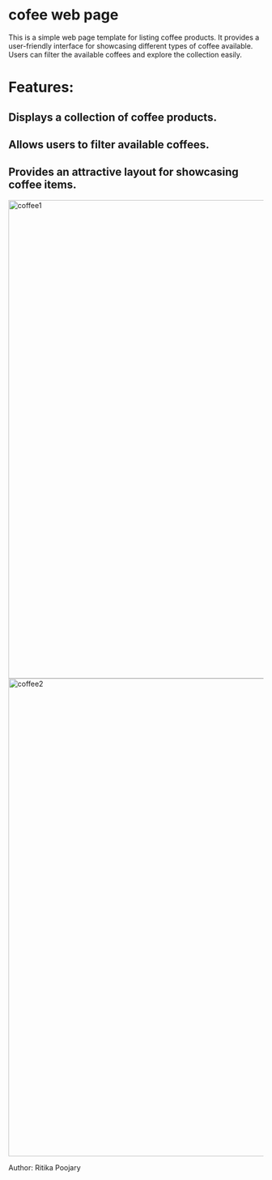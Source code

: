 # cofee web page
This is a simple web page template for listing coffee products. It provides a user-friendly interface for showcasing different types of coffee available. Users can filter the available coffees and explore the collection easily.

# Features:
## Displays a collection of coffee products.
## Allows users to filter available coffees.
## Provides an attractive layout for showcasing coffee items.

<img width="945" alt="coffee1" src="https://github.com/webritgithub/cofee/assets/139633369/c86c5e8c-6933-4f81-b822-85c6c947a3df">
<img width="944" alt="coffee2" src="https://github.com/webritgithub/cofee/assets/139633369/4d1c77f1-00b3-4ce0-ae71-6840be30e448">

Author: Ritika Poojary
